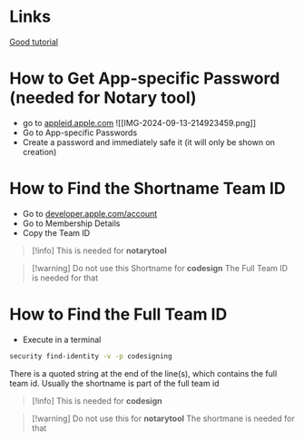 # Links

[Good tutorial](https://melatonin.dev/blog/how-to-code-sign-and-notarize-macos-audio-plugins-in-ci/)

# How to Get App-specific Password (needed for Notary tool)

- go to [appleid.apple.com](https://appleid.apple.com/)
![[IMG-2024-09-13-214923459.png]]
- Go to App-specific Passwords
- Create a password and immediately safe it (it will only be shown on creation)

# How to Find the Shortname Team ID

- Go to [developer.apple.com/account](https://developer.apple.com/account)
- Go to Membership Details
- Copy the Team ID

> [!info] This is needed for **notarytool**

> [!warning] Do not use this Shortname for **codesign**
>  The Full Team ID is needed for that

# How to Find the Full Team ID

- Execute in a terminal

```bash
security find-identity -v -p codesigning
```

There is a quoted string at the end of the line(s), which contains the full team id. Usually the shortname is part of the full team id

> [!info] This is needed for **codesign**

> [!warning] Do not use this for **notarytool**
> The shortmane is needed for that
